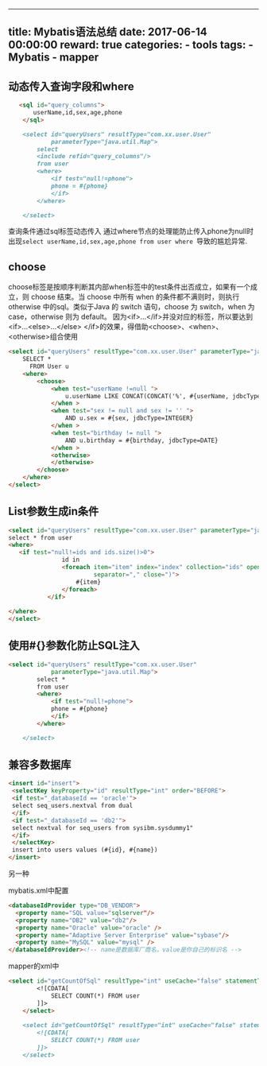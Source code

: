 
---
title: Mybatis语法总结
date: 2017-06-14 00:00:00
reward: true
categories:
    - tools
tags:
    - Mybatis
    - mapper
---

## 动态传入查询字段和where

```markdown
   <sql id="query_columns">
       userName,id,sex,age,phone
    </sql>

    <select id="queryUsers" resultType="com.xx.user.User"
            parameterType="java.util.Map">
        select
        <include refid="query_columns"/>
        from user
        <where>
            <if test="null!=phone">
            phone = #{phone}
            </if>
        </where>

    </select>
```
查询条件通过sql标签动态传入
通过where节点的处理能防止传入phone为null时出现``select userName,id,sex,age,phone from user where ``导致的尴尬异常.
<!--more-->
## choose
choose标签是按顺序判断其内部when标签中的test条件出否成立，如果有一个成立，则 choose 结束。当 choose 中所有 when 的条件都不满则时，则执行 otherwise 中的sql。类似于Java 的 switch 语句，choose 为 switch，when 为 case，otherwise 则为 default。
因为\<if>...\</if>并没对应的<else>标签，所以要达到\<if>...\<else>...\</else> \</if>的效果，得借助\<choose>、\<when>、\<otherwise>组合使用
```markdown
<select id="queryUsers" resultType="com.xx.user.User" parameterType="java.util.Map">  
    SELECT *  
      FROM User u   
    <where>  
        <choose>  
            <when test="userName !=null ">  
                u.userName LIKE CONCAT(CONCAT('%', #{userName, jdbcType=VARCHAR}),'%')  
            </when >  
            <when test="sex != null and sex != '' ">  
                AND u.sex = #{sex, jdbcType=INTEGER}  
            </when >  
            <when test="birthday != null ">  
                AND u.birthday = #{birthday, jdbcType=DATE}  
            </when >  
            <otherwise>  
            </otherwise>  
        </choose>  
    </where>    
</select>  

```

## List参数生成in条件

```markdown
<select id="queryUsers" resultType="com.xx.user.User" parameterType="java.util.Map"> 
select * from user
<where>
   <if test="null!=ids and ids.size()>0">
               id in 
               <foreach item="item" index="index" collection="ids" open="("
                        separator="," close=")">
                   #{item}
               </foreach>
           </if>
    
</where>
</select>

```

## 使用#{}参数化防止SQL注入
```markdown
<select id="queryUsers" resultType="com.xx.user.User"
            parameterType="java.util.Map">
        select *
        from user
        <where>
            <if test="null!=phone">
            phone = #{phone}
            </if>
        </where>

    </select>
```


## 兼容多数据库
```markdown
<insert id="insert">
 <selectKey keyProperty="id" resultType="int" order="BEFORE">
 <if test="_databaseId == 'oracle'">
 select seq_users.nextval from dual
 </if>
 <if test="_databaseId == 'db2'">
 select nextval for seq_users from sysibm.sysdummy1"
 </if>
 </selectKey>
 insert into users values (#{id}, #{name})
</insert>
```

另一种

mybatis.xml中配置
```markdown
<databaseIdProvider type="DB_VENDOR">  
  <property name="SQL value="sqlserver"/>  
  <property name="DB2" value="db2"/>          
  <property name="Oracle" value="oracle" />    
  <property name="Adaptive Server Enterprise" value="sybase"/>     
  <property name="MySQL" value="mysql" />  
</databaseIdProvider><!-- name是数据库厂商名，value是你自己的标识名 --> 
```

mapper的xml中
```markdown
<select id="getCountOfSql" resultType="int" useCache="false" statementType="STATEMENT" timeout="5000" databaseId="mysql">  
        <![CDATA[ 
            SELECT COUNT(*) FROM user 
        ]]>  
    </select>  
      
    <select id="getCountOfSql" resultType="int" useCache="false" statementType="STATEMENT" timeout="5000" databaseId="oracle">  
        <![CDATA[ 
            SELECT COUNT(*) FROM user 
        ]]>  
    </select>      
```
